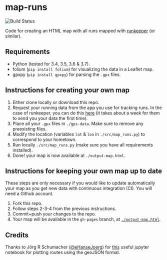# map-runs

![Build Status](https://github.com/benjasanchez/map-runs/actions/workflows/update-map.yml/badge.svg)

Code for creating an HTML map with all runs mapped with [runkeeper](http://runkeeper.com) (or similar).

## Requirements

* Python (tested for 3.4, 3.5, 3.6 & 3.7).
* folium (`pip install folium`) for visualizing the data in a Leaflet map.
* gpxpy (`pip install gpxpy`) for parsing the `.gpx` files.

## Instructions for creating your own map

1. Either clone locally or download this repo.
2. Request your running data from the app you use for tracking runs. In the case of runkeeper, you can do this [here](https://runkeeper.com/exportData) (it takes about a week for them to send you your data the first time).
3. Place all your `.gpx` files in `./gps-data`. Make sure to remove any preexisting files.
4. Modify the location (variables `lat` & `lon` in `./src/map_runs.py`) to correspond to your hometown.
5. Run locally `./src/map_runs.py` (make sure you have all requirements installed).
6. Done! your map is now available at `./output-map.html`.

## Instructions for keeping your own map up to date

These steps are only necessary if you would like to update automatically your map as you get new data with continuous integration (CI). You will need a Github account.

1. Fork this repo.
2. Follow steps 2-3-4 from the previous instructions.
3. Commit+push your changes to the repo.
4. Your map will be available in the `gh-pages` branch, at [`./output-map.html`](https://benjasanchez.github.io/map-runs/output-map.html).

## Credits

Thanks to Jörg R Schumacher ([@eHanseJoerg](https://github.com/eHanseJoerg)) for [this](https://nbviewer.jupyter.org/github/eHanseJoerg/folium/blob/master/examples/Highlight_Function.ipynb) useful jupyter notebook for plotting routes using the geoJSON format.
